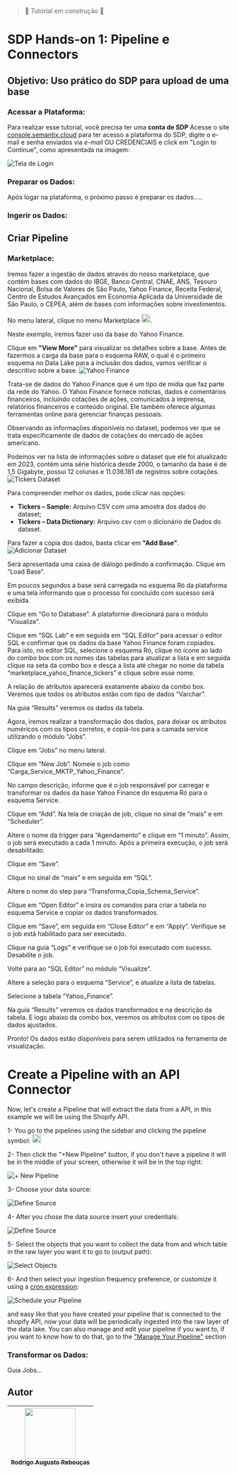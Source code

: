 > :construction: Tutorial em construção :construction:

# **SDP Hands-on 1**: Pipeline e Connectors
## **Objetivo**: Uso prático do SDP para upload de uma base


### Acessar a Plataforma:
Para realizar esse tutorial, você precisa ter uma **conta de SDP**
Acesse o site [console.semantix.cloud](https://console.semantix.cloud/) para ter acesso a plataforma do SDP, digite o e-mail e senha enviados via *e-mail* OU CREDENCIAIS e click em "Login to Continue", como apresentada na imagem:

![Tela de Login](images/tela_login_sdp.png)

### Preparar os Dados:

Após logar na plataforma, o próximo passo é preparar os dados.....

### Ingerir os Dados:

## Criar Pipeline

### Marketplace:

Iremos fazer a ingestão de dados através do nosso marketplace, que contém bases com dados do IBGE, Banco Central, CNAE, ANS, Tesouro Nacional, Bolsa de Valores de São Paulo, Yahoo Finance, Receita Federal, Centro de Estudos Avançados em Economia Aplicada da Universidade de São Paulo, o CEPEA, além de bases com informações sobre investimentos.

No menu lateral, clique no menu Marketplace <img src="images/logo_marketplace.png" height="20px">.

Neste exemplo, iremos fazer uso da base do Yahoo Finance.

Clique em __"View More"__ para visualizar os detalhes sobre a base. Antes de fazermos a carga da base para o esquema RAW, o qual é o primeiro esquema no Data Lake para a inclusão dos dados, vamos verificar o descritivo sobre a base.
![Yahoo Finance](images/yahoo_finance.png)

Trata-se de dados do Yahoo Finance que é um tipo de mídia que faz parte da rede do Yahoo. O Yahoo Finance fornece notícias, dados e comentários financeiros, incluindo cotações de ações, comunicados à imprensa, relatórios financeiros e conteúdo original. Ele também oferece algumas ferramentas online para gerenciar finanças pessoais.

Observando as informações disponíveis no dataset, podemos ver que se trata especificamente de dados de cotações do mercado de ações americano.

Podemos ver na lista de informações sobre o dataset que ele foi atualizado em 2023, contém uma série histórica desde 2000, o tamanho da base é de 1,5 Gigabyte, possui 12 colunas e 11.036.181 de registros sobre cotações.
![Tickers Dataset](images/DataSet%20Tickers.png)

Para compreender melhor os dados, pode clicar nas opções:
* __Tickers – Sample:__ Arquivo CSV com uma amostra dos dados do dataset;
* __Tickers – Data Dictionary:__ Arquivo csv com o dicionário de Dados do dataset.

Para fazer a cópia dos dados, basta clicar em __"Add Base"__.
![Adicionar Dataset](images/DataSet%20Add.png)

Será apresentada uma caixa de diálogo pedindo a confirmação. Clique em “Load Base”.

Em poucos segundos a base será carregada no esquema Ró da plataforma e uma tela informando que o processo foi concluído com sucesso será exibida. 

Clique em “Go to Database”. A plataforme direcionará para o módulo “Visualize”.

Clique em “SQL Lab” e em seguida em “SQL Editor” para acessar o editor SQL e confirmar que os dados da base Yahoo Finance foram copiados. Para isto, no editor SQL, selecione o esquema Ró, clique no ícone ao lado do combo box com os nomes das tabelas para atualizar a lista e em seguida clique na seta da combo box e desça a lista até chegar no nome da tabela “marketplace_yahoo_finance_tickers” e clique sobre esse nome.

A relação de atributos aparecerá exatamente abaixo da combo box. Veremos que todos os atributos estão com tipo de dados “Varchar”.

Na guia “Results” veremos os dados da tabela.

Agora, iremos realizar a transformação dos dados, para deixar os atributos numéricos com os tipos corretos, e copiá-los para a camada service utilizando o módulo “Jobs”.

Clique em “Jobs” no menu lateral.

Clique em “New Job”. Nomeie o job como “Carga_Service_MKTP_Yahoo_Finance”.

No campo descrição, informe que é o job responsável por carregar e transformar os dados da base Yahoo Finance do esquema Ró para o esquema Service.

Clique em “Add”.
Na tela de criação de job, clique no sinal de “mais” e em “Scheduler”.

Altere o nome da trigger para “Agendamento” e clique em “1 minuto”. Assim, o job será executado a cada 1 minuto. Após a primeira execução, o job será desabilitado.

Clique em “Save”.

Clique no sinal de “mais” e em seguida em “SQL”.

Altere o nome do step para “Transforma_Copia_Schema_Service”.

Clique em “Open Editor” e insira os comandos para criar a tabela no esquema Service e copiar os dados transformados.

Clique em “Save”, em seguida em “Close Editor” e em “Apply”.
Verifique se o job está habilitado para ser executado.

Clique na guia “Logs” e verifique se o job foi executado com sucesso.
Desabilite o job.

Volte para ao “SQL Editor” no módulo “Visualize”.

Altere a seleção para o esquema “Service”, e atualize a lista de tabelas.

Selecione a tabela “Yahoo_Finance”.

Na guia “Results” veremos os dados transformados e na descrição da tabela. E logo abaixo da combo box, veremos os atributos com os tipos de dados ajustados.

Pronto! Os dados estão disponíveis para serem utilizados na ferramenta de visualização.


# Create a Pipeline with an API Connector

Now, let's create a Pipeline that will extract the data from a API, in this example we will be using the Shopify API.

1-  You go to the pipelines using the sidebar and clicking the pipeline symbol: <img src="/img/pipeline.svg" alt="pipeline" width="20px" />

2-  Then click the "+New Pipeline" button, if you don't have a pipeline it will be in the middle of your screen, otherwise it will be in the top right:

![+ New Pipeline](https://docs.semantix.cloud/img/pipeline/api-component/api_component_2.png)

3-  Choose your data source:

![Define Source](https://docs.semantix.cloud/img/pipeline/api-component/api_component_3.png)

4-  After you chose the data source insert your credentials:

![Define Source](https://docs.semantix.cloud/img/pipeline/api-component/api_component_4.png)

5-  Select the objects that you want to collect the data from and which table in the raw layer you want it to go to (output path):

![Select Objects](https://docs.semantix.cloud/img/pipeline/api-component/api_component_5.png)

6-  And then select your ingestion frequency preference, or customize it using a [cron expression](https://crontab.guru/):

![Schedule your Pipeline](https://docs.semantix.cloud/img/pipeline/api-component/api_component_6.png)

and easy like that you have created your pipeline that is connected to the shopify API, now your data will be periodically ingested into the raw layer of the data lake. You can also manage and edit your pipeline if you want to, if you want to know how to do that, go to the ["Manage Your Pipeline"](/docs/pipeline/manage-pipeline) section

### Transformar os Dados:

Guia Jobs...


## Autor

| [<img src="https://avatars.githubusercontent.com/u/23451074?v=4" width=115><br><sub>Rodrigo Augusto Rebouças</sub>](https://github.com/rodrigo-reboucas) | 
| :---: |
